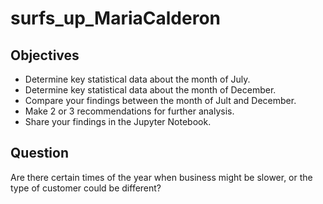 # surfs_up_MariaCalderon

## Objectives

* Determine key statistical data about the month of July. 
* Determine key statistical data about the month of December.
* Compare your findings between the month of Jult and December.
* Make 2 or 3 recommendations for further analysis.
* Share your findings in the Jupyter Notebook. 

## Question
Are there certain times of the year when business might be slower, or the type of customer could be different?
